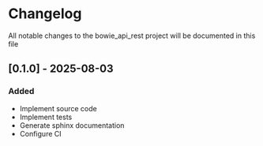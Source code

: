 # Changelog
All notable changes to the bowie_api_rest project will be documented in this file

## [0.1.0] - 2025-08-03
### Added
- Implement source code
- Implement tests
- Generate sphinx documentation
- Configure CI
